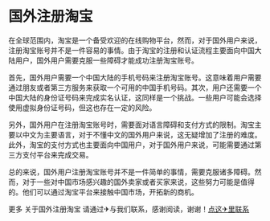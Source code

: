 # 国外注册淘宝

在全球范围内，淘宝是一个备受欢迎的在线购物平台，然而，对于国外用户来说，注册淘宝账号并不是一件容易的事情。由于淘宝的注册和认证流程主要面向中国大陆用户，国外用户需要克服一些障碍才能成功注册淘宝账号。

首先，国外用户需要一个中国大陆的手机号码来注册淘宝账号。这意味着用户需要通过朋友或者第三方服务来获取一个可用的中国手机号码。其次，用户还需要一个中国大陆的身份证号码来完成实名认证，这同样是一个挑战。一些用户可能会选择使用虚拟身份证号码，但这也存在一定的风险。

另外，国外用户在注册淘宝账号时，需要面对语言障碍和支付方式的限制。淘宝主要以中文为主要语言，对于不懂中文的国外用户来说，这无疑增加了注册的难度。此外，淘宝的支付方式也主要面向中国用户，对于国外用户来说，可能需要通过第三方支付平台来完成交易。

总的来说，国外用户注册淘宝账号并不是一件简单的事情，需要克服诸多障碍。然而，对于一些对中国市场感兴趣的国外卖家或者买家来说，这些努力可能是值得的。他们可以通过淘宝平台来接触中国市场，开拓新的商机。

更多 关于国外注册淘宝 请通过✈与我们联系，感谢阅读，谢谢！[点这✈里联系](https://b.k02.cc)